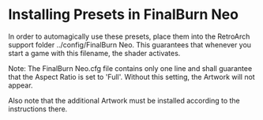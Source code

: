 # Installing Presets in FinalBurn Neo

In order to automagically use these presets, place them into the RetroArch support folder ../config/FinalBurn Neo. This guarantees that whenever you start a game with this filename, the shader activates. 

Note: The FinalBurn Neo.cfg file contains only one line and shall guarantee that the Aspect Ratio is set to 'Full'. Without this setting, the Artwork will not appear.

Also note that the additional Artwork must be installed according to the instructions there.<br>
